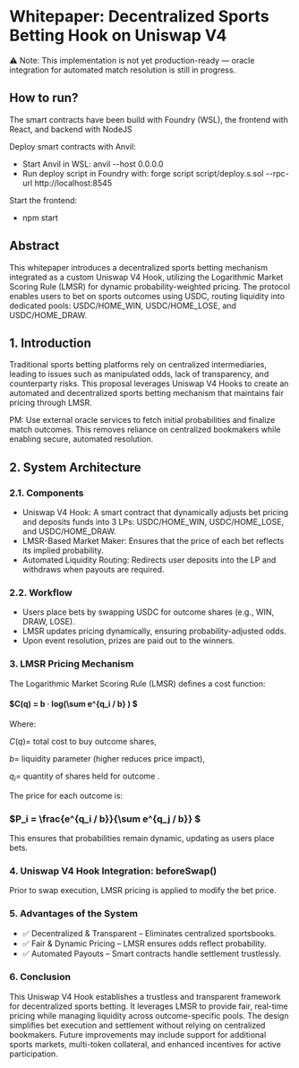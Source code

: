 # Whitepaper: Decentralized Sports Betting Hook on Uniswap V4

⚠️ Note: This implementation is not yet production-ready — oracle integration for automated match resolution is still in progress.

## How to run?

The smart contracts have been build with Foundry (WSL), the frontend with React, and backend with NodeJS

Deploy smart contracts with Anvil:

- Start Anvil in WSL: anvil --host 0.0.0.0
- Run deploy script in Foundry with: forge script script/deploy.s.sol --rpc-url http://localhost:8545

Start the frontend:

- npm start

## Abstract

This whitepaper introduces a decentralized sports betting mechanism integrated as a custom Uniswap V4 Hook, utilizing the Logarithmic Market Scoring Rule (LMSR) for dynamic probability-weighted pricing. The protocol enables users to bet on sports outcomes using USDC, routing liquidity into dedicated pools: USDC/HOME_WIN, USDC/HOME_LOSE, and USDC/HOME_DRAW.

## 1. Introduction

Traditional sports betting platforms rely on centralized intermediaries, leading to issues such as manipulated odds, lack of transparency, and counterparty risks. This proposal leverages Uniswap V4 Hooks to create an automated and decentralized sports betting mechanism that maintains fair pricing through LMSR.

PM: Use external oracle services to fetch initial probabilities and finalize match outcomes. This removes reliance on centralized bookmakers while enabling secure, automated resolution.

## 2. System Architecture

### 2.1. Components

- Uniswap V4 Hook: A smart contract that dynamically adjusts bet pricing and deposits funds into 3 LPs: USDC/HOME_WIN, USDC/HOME_LOSE, and USDC/HOME_DRAW.
- LMSR-Based Market Maker: Ensures that the price of each bet reflects its implied probability.
- Automated Liquidity Routing: Redirects user deposits into the LP and withdraws when payouts are required.

### 2.2. Workflow

- Users place bets by swapping USDC for outcome shares (e.g., WIN, DRAW, LOSE).
- LMSR updates pricing dynamically, ensuring probability-adjusted odds.
- Upon event resolution, prizes are paid out to the winners.

### 3. LMSR Pricing Mechanism

The Logarithmic Market Scoring Rule (LMSR) defines a cost function:

#### $C(q) = b · log(\sum e^{q_i / b} ) $

Where:

$C(q)=$ total cost to buy outcome shares,

$b=$ liquidity parameter (higher reduces price impact),

$q_i=$ quantity of shares held for outcome .

The price for each outcome is:

### $P_i = \frac{e^{q_i / b}}{\sum e^{q_j / b}} $

This ensures that probabilities remain dynamic, updating as users place bets.

### 4. Uniswap V4 Hook Integration: beforeSwap()

Prior to swap execution, LMSR pricing is applied to modify the bet price.

### 5. Advantages of the System

- ✅ Decentralized & Transparent – Eliminates centralized sportsbooks.
- ✅ Fair & Dynamic Pricing – LMSR ensures odds reflect probability.
- ✅ Automated Payouts – Smart contracts handle settlement trustlessly.

### 6. Conclusion

This Uniswap V4 Hook establishes a trustless and transparent framework for decentralized sports betting. It leverages LMSR to provide fair, real-time pricing while managing liquidity across outcome-specific pools. The design simplifies bet execution and settlement without relying on centralized bookmakers. Future improvements may include support for additional sports markets, multi-token collateral, and enhanced incentives for active participation.

